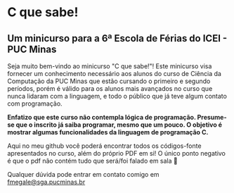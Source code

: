 # C que sabe!
## Um minicurso para a 6ª Escola de Férias do ICEI - PUC Minas

Seja muito bem-vindo ao minicurso "C que sabe!"!
Este minicurso visa fornecer um conhecimento necessário aos alunos do curso de Ciência da Computação da PUC Minas que estão cursando o primeiro e segundo períodos, porém é válido para os alunos mais avançados no curso que nunca lidaram com a linguagem, e todo o público que já teve algum contato com programação.

**Enfatizo que este curso não contempla lógica de programação. Presume-se que o inscrito já saiba programar, mesmo que um pouco. O objetivo é mostrar algumas funcionalidades da linguagem de programação C.**

Aqui no meu github você poderá encontrar todos os códigos-fonte apresentados no curso, além do próprio PDF em si! O único ponto negativo é que o pdf não contém tudo que será/foi falado em sala :grimacing:

Qualquer dúvida pode entrar em contato comigo em fmegale@sga.pucminas.br